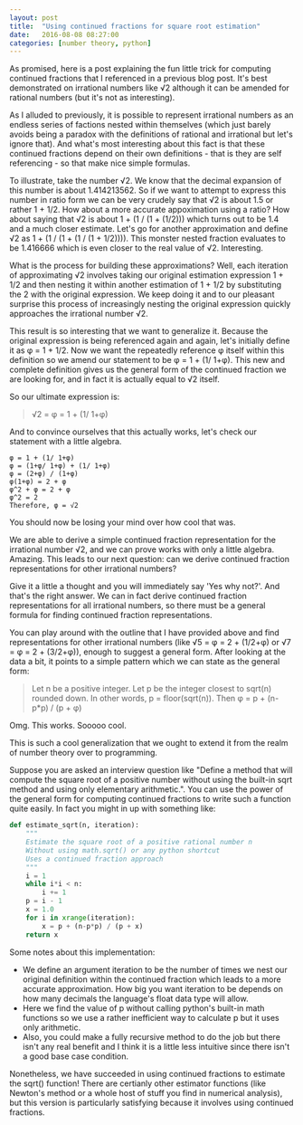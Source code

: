 ```yaml
---
layout: post
title:  "Using continued fractions for square root estimation"
date:   2016-08-08 08:27:00
categories: [number theory, python]
---
```

As promised, here is a post explaining the fun little trick for computing continued fractions that I referenced in a previous blog post. It's best demonstrated on irrational numbers like √2 although it can be amended for rational numbers (but it's not as interesting).

As I alluded to previously, it is possible to represent irrational numbers as an endless series of factions nested within themselves (which just barely avoids being a paradox with the definitions of rational and irrational but let's ignore that). And what's most interesting about this fact is that these continued fractions depend on their own definitions - that is they are self referencing - so that make nice simple formulas.

To illustrate, take the number √2. We know that the decimal expansion of this number is about 1.414213562. So if we want to attempt to express this number in ratio form we can be very crudely say that √2 is about 1.5 or rather 1 + 1/2. How about a more accurate appoximation using a ratio? How about saying that √2 is about 1 + (1 / (1 + (1/2))) which turns out to be 1.4 and a much closer estimate. Let's go for another approximation and define √2 as 1 + (1 / (1 + (1 / (1 + 1/2)))). This monster nested fraction evaluates to be 1.416666 which is even closer to the real value of √2. Interesting.

What is the process for building these approximations? Well, each iteration of approximating √2 involves taking our original estimation expression 1 + 1/2 and then nesting it within another estimation of 1 + 1/2 by substituting the 2 with the original expression. We keep doing it and to our pleasant surprise this process of increasingly nesting the original expression quickly approaches the irrational number √2.

This result is so interesting that we want to generalize it. Because the original expression is being referenced again and again, let's initially define it as φ = 1 + 1/2. Now we want the repeatedly reference φ itself within this definition so we amend our statement to be φ = 1 + (1/ 1+φ). This new and complete definition gives us the general form of the continued fraction we are looking for, and in fact it is actually equal to √2 itself.

So our ultimate expression is:

>√2 = φ = 1 + (1/ 1+φ)

And to convince ourselves that this actually works, let's check our statement with a little algebra.

```
φ = 1 + (1/ 1+φ)
φ = (1+φ/ 1+φ) + (1/ 1+φ)
φ = (2+φ) / (1+φ)
φ(1+φ) = 2 + φ
φ^2 + φ = 2 + φ
φ^2 = 2
Therefore, φ = √2
```

You should now be losing your mind over how cool that was.

We are able to derive a simple continued fraction representation for the irrational number √2, and we can prove works with only a little algebra. Amazing. This leads to our next question: can we derive continued fraction representations for other irrational numbers?

Give it a little a thought and you will immediately say 'Yes why not?'. And that's the right answer. We can in fact derive continued fraction representations for all irrational numbers, so there must be a general formula for finding continued fraction representations.

You can play around with the outline that I have provided above and find representations for other irrational numbers (like √5 = φ = 2 + (1/2+φ) or √7 = φ = 2 + (3/2+φ)), enough to suggest a general form. After looking at the data a bit, it points to a simple pattern which we can state as the general form:

>Let n be a positive integer. Let p be the integer closest to sqrt(n) rounded down. In other words, p = floor(sqrt(n)).
>Then φ = p + (n-p*p) / (p + φ)

Omg. This works. Sooooo cool.

This is such a cool generalization that we ought to extend it from the realm of number theory over to programming.

Suppose you are asked an interview question like "Define a method that will compute the square root of a positive number without using the built-in sqrt method and using only elementary arithmetic.". You can use the power of the general form for computing continued fractions to write such a function quite easily. In fact you might in up with something like:

```python
def estimate_sqrt(n, iteration):
    """
    Estimate the square root of a positive rational number n 
    Without using math.sqrt() or any python shortcut
    Uses a continued fraction approach
    """
    i = 1
    while i*i < n:
        i += 1
    p = i - 1
    x = 1.0
    for i in xrange(iteration):
        x = p + (n-p*p) / (p + x)
    return x
```

Some notes about this implementation: 

* We define an argument iteration to be the number of times we nest our original definition within the continued fraction which leads to a more accurate approximation. How big you want iteration to be depends on how many decimals the language's float data type will allow.
* Here we find the value of p without calling python's built-in math functions so we use a rather inefficient way to calculate p but it uses only arithmetic. 
* Also, you could make a fully recursive method to do the job but there isn't any real benefit and I think it is a little less intuitive since there isn't a good base case condition.

Nonetheless, we have succeeded in using continued fractions to estimate the sqrt() function! There are certianly other estimator functions (like Newton's method or a whole host of stuff you find in numerical analysis), but this version is particularly satisfying because it involves using continued fractions.
